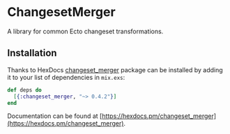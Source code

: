 # ChangesetMerger

A library for common Ecto changeset transformations.

## Installation

Thanks to HexDocs [changeset_merger](https://hex.pm/packages/changeset_merger) package can be installed
by adding it to your list of dependencies in `mix.exs`:

```elixir
def deps do
  [{:changeset_merger, "~> 0.4.2"}]
end
```

Documentation can
be found at [https://hexdocs.pm/changeset_merger](https://hexdocs.pm/changeset_merger).

